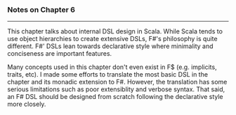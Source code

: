 ### Notes on Chapter 6 ###

---

This chapter talks about internal DSL design in Scala. 
While Scala tends to use object hierarchies to create extensive DSLs, F#'s philosophy is quite different. 
F#' DSLs lean towards declarative style where minimality and conciseness are important features.

Many concepts used in this chapter don't even exist in F$ (e.g. implicits, traits, etc). 
I made some efforts to translate the most basic DSL in the chapter and its monadic extension to F#.
However, the translation has some serious limitations such as poor extensiblity and verbose syntax.
That said, an F# DSL should be designed from scratch following the declarative style more closely.
